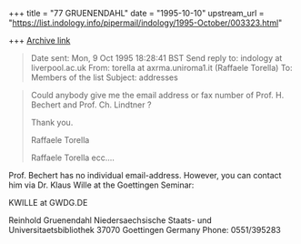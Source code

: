 +++
title = "77 GRUENENDAHL"
date = "1995-10-10"
upstream_url = "https://list.indology.info/pipermail/indology/1995-October/003323.html"

+++
[Archive link](https://list.indology.info/pipermail/indology/1995-October/003323.html)

> Date sent:      Mon,  9 Oct 1995 18:28:41 BST
> Send reply to:  indology at liverpool.ac.uk
> From:           torella at axrma.uniroma1.it (Raffaele Torella)
> To:             Members of the list <indology at liverpool.ac.uk>
> Subject:        addresses


> Could anybody give me the email address or fax number of Prof. H.
> Bechert and Prof. Ch. Lindtner ?
> 
> Thank you.
> 
> Raffaele Torella
> 
> Raffaele Torella
> ecc....
> 




Prof. Bechert has no individual email-address. However, you can 
contact him via Dr. Klaus Wille at the Goettingen Seminar:

KWILLE at GWDG.DE



Reinhold Gruenendahl
Niedersaechsische Staats- und Universitaetsbibliothek
37070 Goettingen
Germany
Phone: 0551/395283






